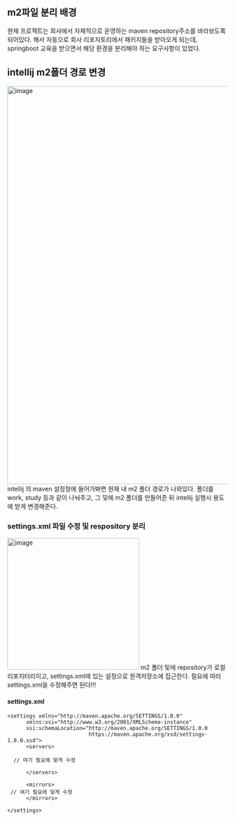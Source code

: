 ## m2파일 분리 배경

현재 프로젝트는 회사에서 자체적으로 운영하는 maven repository주소를 바라보도록 되어있다. 
해서 자동으로 회사 리포지토리에서 패키지들을 받아오게 되는데, springboot 교육을 받으면서 해당 환경을 분리해야 하는 요구사항이 있었다. 

## intellij m2폴더 경로 변경 

<img width="910" alt="image" src="https://user-images.githubusercontent.com/45115557/175503851-e4ec35be-e634-4ac2-ad44-99fc5d66a8a4.png">
intellij 의 maven 설정창에 들어가봐면 현재 내 m2 폴더 경로가 나와있다.
폴더를 work, study 등과 같이 나눠주고, 그 및에 m2 폴더를 만들어준 뒤 intellij 실행시 용도에 받게 변경해준다. 


### settings.xml 파일 수정 및 respository 분리
<img width="301" alt="image" src="https://user-images.githubusercontent.com/45115557/175504237-8d56f3b0-426b-48da-bde4-1f4dd0fc0e72.png">
m2 폴더 및에 repository가 로컬리포지터리이고, settings.xml에 있는 설정으로 원격저장소에 접근한다. 
필요에 따라 settings.xml을 수정해주면 된다!!!


#### settings.xml
```
<settings xmlns="http://maven.apache.org/SETTINGS/1.0.0"
      xmlns:xsi="http://www.w3.org/2001/XMLSchema-instance"
      xsi:schemaLocation="http://maven.apache.org/SETTINGS/1.0.0
                          https://maven.apache.org/xsd/settings-1.0.0.xsd">
      <servers>

  // 여기 필요에 맞게 수정

      </servers>

      <mirrors>
 // 여기 필요에 맞게 수정
      </mirrors>

</settings>

```
